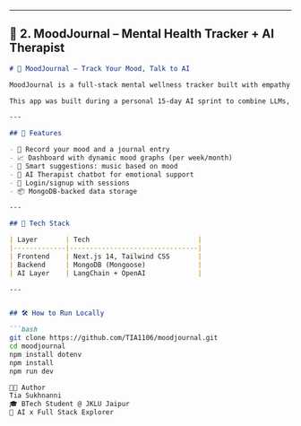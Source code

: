 
---

## 🌙 2. MoodJournal – Mental Health Tracker + AI Therapist

```md
# 🌙 MoodJournal – Track Your Mood, Talk to AI

MoodJournal is a full-stack mental wellness tracker built with empathy and simplicity. Users can log their mood daily, write reflections, get music recommendations, and even chat with an AI therapist.

This app was built during a personal 15-day AI sprint to combine LLMs, MongoDB, and frontend storytelling in a single meaningful product.

---

## 🚀 Features

- 💬 Record your mood and a journal entry
- 📈 Dashboard with dynamic mood graphs (per week/month)
- 🎵 Smart suggestions: music based on mood
- 🧠 AI Therapist chatbot for emotional support
- 🔐 Login/signup with sessions
- 📦 MongoDB-backed data storage

---

## 🧠 Tech Stack

| Layer       | Tech                           |
|-------------|--------------------------------|
| Frontend    | Next.js 14, Tailwind CSS       |
| Backend     | MongoDB (Mongoose)             |
| AI Layer    | LangChain + OpenAI             |

---


## 🛠️ How to Run Locally

```bash
git clone https://github.com/TIA1106/moodjournal.git
cd moodjournal
npm install dotenv
npm install
npm run dev

👩‍💻 Author
Tia Sukhnanni
🎓 BTech Student @ JKLU Jaipur
🧠 AI x Full Stack Explorer

